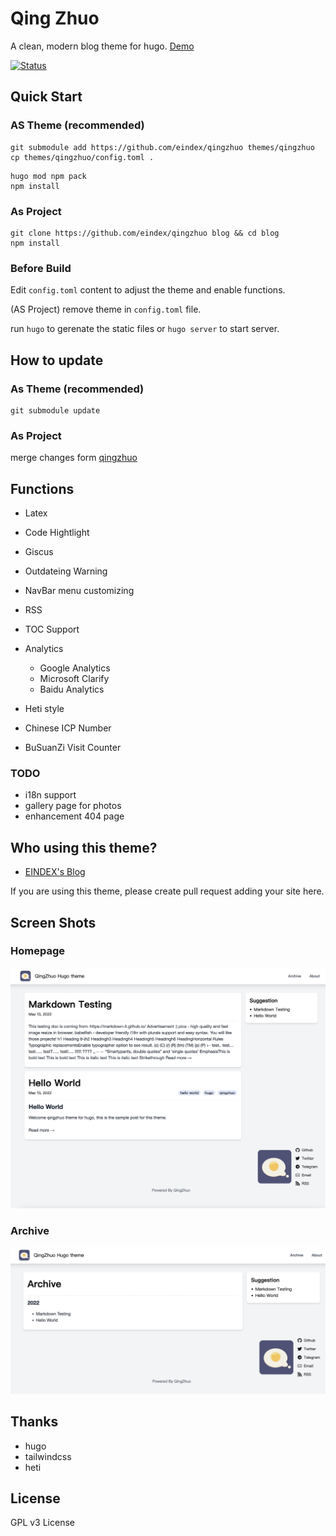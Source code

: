 # Qing Zhuo

A clean, modern blog theme for hugo. [Demo](https://eindex.github.io/qingzhuo)

[![Status](https://github.com/EINDEX/qingzhuo/actions/workflows/build.yaml/badge.svg)](https://github.com/EINDEX/qingzhuo/actions/workflows/build.yaml)


## Quick Start

### AS Theme (recommended)
```shell
git submodule add https://github.com/eindex/qingzhuo themes/qingzhuo
cp themes/qingzhuo/config.toml .
```

```shell
hugo mod npm pack
npm install
```

### As Project

```
git clone https://github.com/eindex/qingzhuo blog && cd blog
npm install
```

### Before Build

Edit `config.toml` content to adjust the theme and enable functions.

(AS Project) remove theme in `config.toml` file.

run `hugo` to gerenate the static files or `hugo server` to start server.

## How to update

### As Theme (recommended)

```shell
git submodule update
```

### As Project 

merge changes form [qingzhuo](https://github.com/eindex/qingzhuo)

## Functions

- Latex
- Code Hightlight

- Giscus
- Outdateing Warning
- NavBar menu customizing
- RSS
- TOC Support

- Analytics
    - Google Analytics
    - Microsoft Clarify
    - Baidu Analytics

- Heti style
- Chinese ICP Number
- BuSuanZi Visit Counter

### TODO
- i18n support
- gallery page for photos
- enhancement 404 page

## Who using this theme?

- [EINDEX's Blog](https://eindex.me)

If you are using this theme, please create pull request adding your site here.

## Screen Shots

### Homepage
![](/docs/imgs/index-page.jpg)

### Archive
![](/docs/imgs/archive-page.jpg)

## Thanks
- hugo
- tailwindcss
- heti

## License
GPL v3 License
